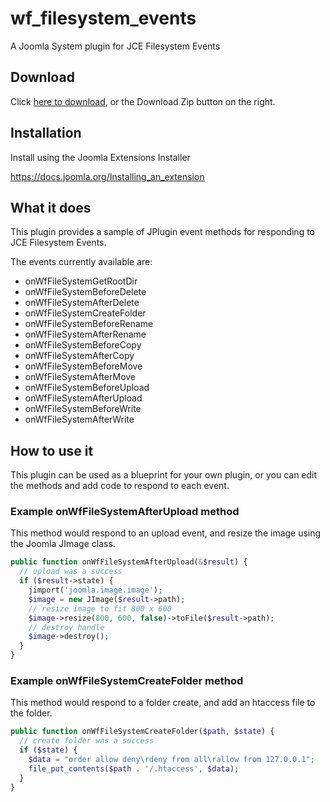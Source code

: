 # wf_filesystem_events
A Joomla System plugin for JCE Filesystem Events

## Download
Click [here to download](https://github.com/widgetfactory/wf_filesystem_events/archive/master.zip), or the Download Zip button on the right.

## Installation
Install using the Joomla Extensions Installer

https://docs.joomla.org/Installing_an_extension

## What it does
This plugin provides a sample of JPlugin event methods for responding to JCE Filesystem Events.

The events currently available are:

* onWfFileSystemGetRootDir
* onWfFileSystemBeforeDelete
* onWfFileSystemAfterDelete
* onWfFileSystemCreateFolder
* onWfFileSystemBeforeRename
* onWfFileSystemAfterRename
* onWfFileSystemBeforeCopy
* onWfFileSystemAfterCopy
* onWfFileSystemBeforeMove
* onWfFileSystemAfterMove
* onWfFileSystemBeforeUpload
* onWfFileSystemAfterUpload
* onWfFileSystemBeforeWrite
* onWfFileSystemAfterWrite

## How to use it
This plugin can be used as a blueprint for your own plugin, or you can edit the methods and add code to respond to each event.

### Example onWfFileSystemAfterUpload method

This method would respond to an upload event, and resize the image using the Joomla JImage class.

```php
public function onWfFileSystemAfterUpload(&$result) {
  // upload was a success
  if ($result->state) {
    jimport('joomla.image.image');
    $image = new JImage($result->path);
    // resize image to fit 800 x 600
    $image->resize(800, 600, false)->toFile($result->path);
    // destroy handle
    $image->destroy();
  }
}
```
### Example onWfFileSystemCreateFolder method

This method would respond to a folder create, and add an htaccess file to the folder.

```php
public function onWfFileSystemCreateFolder($path, $state) {
  // create folder was a success
  if ($state) {
    $data = "order allow deny\rdeny from all\rallow from 127.0.0.1";
    file_put_contents($path . '/.htaccess', $data);
  }
}
```
